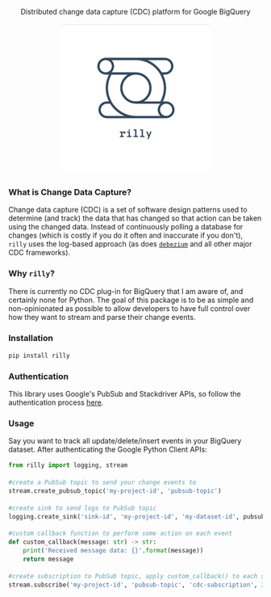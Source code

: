 <p align="center">
  Distributed change data capture (CDC) platform for Google BigQuery
  <br><br>
  <img src="https://github.com/manesioz/rilly/blob/master/assets/rilly.png">
</p>

### What is Change Data Capture? 
Change data capture (CDC) is a set of software design patterns used to determine (and track) the data that has changed so that action can be taken using the changed data. Instead of continuously polling a database for changes (which is costly if you do it often and inaccurate if you don't), `rilly` uses the log-based approach (as does [`debezium`](https://debezium.io) and all other major CDC frameworks). 


### Why `rilly`?
There is currently no CDC plug-in for BigQuery that I am aware of, and certainly none for Python. The goal of this package is to be as simple and non-opinionated as possible to allow developers to have full control over how they want to stream and parse their change events. 


### Installation 

```python
pip install rilly
```

### Authentication 
This library uses Google's PubSub and Stackdriver APIs, so follow the authentication process [here](https://cloud.google.com/pubsub/docs/reference/libraries#setting_up_authentication). 


### Usage 
Say you want to track all update/delete/insert events in your BigQuery dataset. After authenticating the Google Python Client APIs: 

```python
from rilly import logging, stream

#create a PubSub topic to send your change events to 
stream.create_pubsub_topic('my-project-id', 'pubsub-topic') 

#create sink to send logs to PubSub topic
logging.create_sink('sink-id', 'my-project-id', 'my-dataset-id', pubsub_topic='pubsub-topic') 

#custom callback function to perform some action on each event
def custom_callback(message: str) -> str: 
    print('Received message data: {}'.format(message))
    return message 
    
#create subscription to PubSub topic, apply custom_callback() to each streamed log
stream.subscribe('my-project-id', 'pubsub-topic', 'cdc-subscription', 30, custom_callback) 
```
